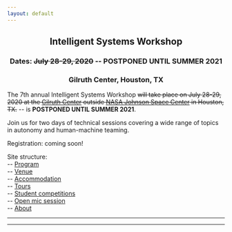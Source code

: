 ```yaml
---
layout: default
---
```


<h2 align="center">Intelligent Systems Workshop</h2>
<h3 align="center">Dates: <strike>July 28-29, 2020</strike> -- <b>POSTPONED UNTIL SUMMER 2021</b></h3>
<h3 align="center">Gilruth Center, Houston, TX</h3>

The 7th annual Intelligent Systems Workshop <strike>will take place on July 28-29, 2020 at the <a href="https://starport.jsc.nasa.gov/en/facilities/gilruth-conference-center">Gilruth Center</a> outside <a href="https://www.nasa.gov/centers/johnson/home/index.html">NASA Johnson Space Center</a> in Houston, TX.</strike> -- is <b>POSTPONED UNTIL SUMMER 2021</b>.

Join us for two days of technical sessions covering a wide range of topics in autonomy and human-machine teaming.

Registration: coming soon!<!-- Register here: a href="" -->

Site structure:  
-- <a href="{{ '/IS_Workshop_2020/program.html' | absolute_url }}">Program</a><br>
-- <a href="{{ '/IS_Workshop_2020/venue.html' | absolute_url }}">Venue</a><br>
-- <a href="{{ '/IS_Workshop_2020/accommodation.html' | absolute_url }}">Accommodation</a><br>
-- <a href="{{ '/IS_Workshop_2020/tours.html' | absolute_url }}">Tours</a><br>
-- <a href="{{ '/IS_Workshop_2020/student_competitions.html' | absolute_url }}">Student competitions</a><br>
-- <a href="{{ '/IS_Workshop_2020/open_mic_session.html' | absolute_url }}">Open mic session</a><br>
-- <a href="{{ '/IS_Workshop_2020/about.html' | absolute_url }}">About</a><br>

* * *
* * *

<!-- --end-of-page-- -->
